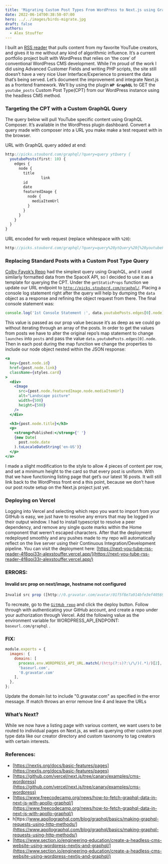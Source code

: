 ```yaml
---
title: 'Migrating Custom Post Types From WordPress to Next.js using GraphQL and Vercel Hosting'
date: 2022-06-14T00:38:50-07:00
hero: ../../images/birds-migrate.jpg
draft: false
authors:
  - Alex Stouffer
---
```


I built an [RSS reader](https://picks.stoubord.com) that pulls content from my favorite YouTube creators, and gives it to me without any kind of algorithmic influence. It’s a current portfolio project built with WordPress that relies on ‘the core’ of conventional WordPress CMS development. While I’m proud of the work I did using Advanced Customer Fields and writing PHP scripts, the site still doesn’t have a very nice User Interface/Experience to present the data that’s being served. Let’s document the improvement and integrate Next.js as a frontend framework. We’ll by using the plugin **`WP GraphQL`** to GET the `youtube_posts` Custom Post Type(CPT) from our WordPress instance using the headless CMS method.

### Targeting the CPT with a Custom GraphQL Query

The query below will pull YouTube specific content using GraphQL Composer. It’s available in the WordPress plugin dashboard. Convert a query made with composer into a URL you make make a test request with in the browser.

URL with GraphQL query added at end:

```jsx
http://picks.stoubord.com/graphql/?query=query ytQuery {
  youtubePosts(first: 10) {
    edges {
      node {
        title
				link
        id
        date
        featuredImage {
          node {
            mediaItemUrl
          }
        }
      }
    }
  }
}
```

URL encoded for web request (replace whitespace with `%20`):

```jsx
http://picks.stoubord.com/graphql/?query=query%20ytQuery%20{%20youtubePosts(first:%2010)%20{%20edges%20{%20node%20{%20title%20link%20id%20date%20featuredImage%20{%20node%20{%20mediaItemUrl%20}%20}%20}%20}%20}%20}&operationName=ytQuery
```

### Replacing Standard Posts with a Custom Post Type Query

[Colby Fayok’s Repo](https://spacejelly.dev/posts/how-to-fetch-graphql-data-in-next-js-with-apollo-graphql/) had the simplest query using GraphQL, and it used similarly formatted data from the SpaceX API, so I decided to use it as a template for querying the CPT. Under the `getStaticProps` function we update our URL endpoint to [`http://picks.stoubord.com/graphql/`](http://picks.stoubord.com/graphql/). Placing a console log statement right after the query will help by dumping the `data` object as a response and refining the object request from there. The final console statement was: 

```jsx
console.log('1st Console Statement :', data.youtubePosts.edges[0].node);
```

This value is passed as our prop value because it’s as deep as we could go without iterating through an array of the posts. In order to get the values from posts we have to alter the original repo’s map statement to change `launches` into `posts` and pass the value `data.youtubePosts.edges[0].node`. Then in each post during the map function we change the properties to include our node object nested within the JSON response:

```jsx
<a
  key={post.node.id}
  href={post.node.link}
  className={styles.card}
>
  <div>
    <Image
      src={post.node.featuredImage.node.mediaItemUrl}
      alt="Landscape picture"
      width={500}
      height={500}
    />
  </div>

  <h3>{post.node.title}</h3>
  <p>
    <strong>Published:</strong>{' '}
    {new Date(
      post.node.date
    ).toLocaleDateString('en-US')}
  </p>
</a>
```

I made a slight modification to the style to allow 4 pieces of content per row, and set a minimum height to the card so that every post is uniform. With that we have functioning listing page that get’s our latest 16 posts. It will still link back to the WordPress front end a this point, because we don’t have our post route setup on the Next.js project just yet. 

### Deploying on Vercel

Logging into Vercel and selecting which repo you want to import from your GitHub is easy, we just have to resolve any errors that may be logged in their output window. I had to install typescript to resolve a peer dependency, and remove any single quote marks within the Home component that weren’t escaped characters. After that the deployment redeployed smoothly and any pushes made to my repo will automatically reflect on the live server using their Continuous Integration/Development pipeline. You can visit the deployment here: [https://next-you-tube-rss-reader-4f8qoi33r-alexstouffer.vercel.app/](https://next-you-tube-rss-reader-4f8qoi33r-alexstouffer.vercel.app/)

### ERRORS:

#### Invalid src prop on next/image, hostname not configured

```jsx
Invalid src prop ([http://0.gravatar.com/avatar/01f5f8e7a914bfe3ef40569448588651?s=96&d=mm&r=g](http://0.gravatar.com/avatar/01f5f8e7a914bfe3ef40569448588651?s=96&d=mm&r=g)) on next/image, hostname "[0.gravatar.com](http://0.gravatar.com/)" is not configured under images in your next.config.js
```

To recreate, go to the [`GitHub repo`](https://github.com/vercel/next.js/tree/canary/examples/cms-wordpress) and click the deploy button. Follow through with authenticating your GitHub account, and create a repo under your authorization through Vercel. Add the following value as the environment variable for WORDPRESS_API_ENDPOINT: `baseurl.com/graphql` . 

### FIX:

```jsx
module.exports = {
  images: {
    domains: [
      process.env.WORDPRESS_API_URL.match(/(http(?:s)?:\/\/)(.*)/)[2], // Valid WP Image domain.
      'baseurl.com',
      '0.gravatar.com'
    ],
  },
};
```
Update the domain list to include "0.gravatar.com" as specified in the error message. If match throws an error remove line 4 and leave the URLs

### What’s Next?

While we now have a listing page with various content, we want users to be routed to individual pages on Next.js, as well as querying other custom post type data like our creator directory and custom taxonomy to tag creators with certain interests.

### References:

- [https://nextjs.org/docs/basic-features/pages](https://nextjs.org/docs/basic-features/pages)
- [https://github.com/vercel/next.js/tree/canary/examples/cms-wordpress](https://github.com/vercel/next.js/tree/canary/examples/cms-wordpress)
- [https://www.freecodecamp.org/news/how-to-fetch-graphql-data-in-next-js-with-apollo-graphql/](https://www.freecodecamp.org/news/how-to-fetch-graphql-data-in-next-js-with-apollo-graphql/)
- h[ttps://www.apollographql.com/blog/graphql/basics/making-graphql-requests-using-http-methods/](https://www.apollographql.com/blog/graphql/basics/making-graphql-requests-using-http-methods/)
- [https://www.section.io/engineering-education/create-a-headless-cms-website-using-wordpress-nextjs-and-graphql/](https://www.section.io/engineering-education/create-a-headless-cms-website-using-wordpress-nextjs-and-graphql/)